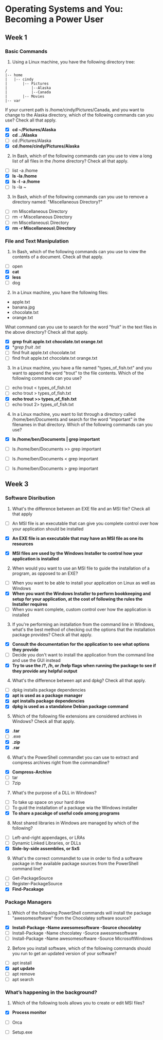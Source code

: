 # Operating Systems and You: Becoming a Power User

## Week 1

### Basic Commands

1. Using a Linux machine, you have the following directory tree:

```
/
|-- home
|   |-- cindy
|       |-- Pictures
|           |--Alaska
|           |--Canada
|       |-- Movies
|-- var
```

If your current path is /home/cindy/Pictures/Canada, and you want to change to the Alaska directory, which of the following commands can you use? Check all that apply.

- [x] **cd ~/Pictures/Alaska**
- [x] **cd ../Alaska**
- [ ] cd /Pictures/Alaska
- [x] **cd /home/cindy/Pictures/Alaska**

2. In Bash, which of the following commands can you use to view a long list of all files in the /home directory? Check all that apply.
- [ ] list -a /home
- [x] **ls -la /home**
- [x] **ls -l -a /home**
- [ ] ls -la ~

3. In Bash, which of the following commands can you use to remove a directory named: "Miscellaneous Directory?"
- [ ] rm Miscellaneous Directory
- [ ] rm -r Miscellaneous Directory
- [ ] rm Miscellaneous\ Directory
- [x] **rm -r Miscellaneous\ Directory**

### File and Text Manipulation

1. In Bash, which of the following commands can you use to view the contents of a document. Check all that apply. 
- [ ] open
- [x] **cat**
- [x] **less**
- [ ] dog

2. In a Linux machine, you have the following files: 

- apple.txt
- banana.jpg 
- chocolate.txt
- orange.txt

What command can you use to search for the word "fruit" in the text files in the above directory? Check all that apply.
- [x] **grep fruit apple.txt chocolate.txt orange.txt**
- [x] **grep fruit *.txt**
- [ ] find fruit apple.txt chocolate.txt
- [ ] find fruit apple.txt chocolate.txt orange.txt

3. In a Linux machine, you have a file named "types_of_fish.txt" and you want to append the word "trout" to the file contents. Which of the following commands can you use?
- [ ] echo trout < types_of_fish.txt
- [ ] echo trout > types_of_fish.txt
- [x] **echo trout >> types_of_fish.txt**
- [ ] echo trout 2> types_of_fish.txt

4. In a Linux machine, you want to list through a directory called /home/ben/Documents and search for the word "important" in the filenames in that directory. Which of the following commands can you use? 
- [x] **ls /home/ben/Documents | grep important**
- [ ] ls /home/ben/Documents >> grep important
- [ ] ls /home/ben/Documents < grep important
- [ ] ls /home/ben/Documents > grep important


## Week 3

### Software Disribution

1. What's the difference between an EXE file and an MSI file? Check all that apply
- [ ] An MSI file is an executable that can give you complete control over how your application should be installed
- [x] **An EXE file is an executable that may have an MSI file as one its resources**
- [x] **MSI files are used by the Windows Installer to control how your application is installed**


2. When would you want to use an MSI file to guide the installation of a program, as opposed to an EXE?
- [ ] When you want to be able to install your application on Linux as well as Windows
- [x] **When you want the Windows Installer to perform bookkeeping and setup for your application, at the cost of following the rules the Installer requires**
- [ ] When you want complete, custom control over how the application is installed

3. If you're performing an installation from the command line in Windows, what's the best method of checking out the options that the installation package provides? Check all that apply.
- [x] **Consult the documentation for the application to see what options they provide**
- [ ] Decide you don't want to install the application from the command line and use the GUI instead
- [x] **Try to use the /?, /h, or /help flags when running the package to see if they provide any helpful output**

4. What's the difference between apt and dpkg? Check all that apply.
- [ ] dpkg installs package dependencies
- [x] **apt is used as a package manager**
- [x] **apt installs package dependencies**
- [x] **dpkg is used as a standalone Debian package command**

5. Which of the following file extensions are considered archives in Windows? Check all that apply.
- [x] **.tar**
- [ ] .exe
- [x] **.zip**
- [x] **.rar**

6. What's the PowerShell commandlet you can use to extract and compress archives right from the commandline? 
- [x] **Compress-Archive**
- [ ] tar
- [ ] 7zip

7. What's the purpose of a DLL in Windows?
- [ ] To take up space on your hard drive
- [ ] To guid the installation of a package wia the Windows installer
- [x] **To share a pacakge of useful code among programs**

8. Most shared libraries in Windows are managed by which of the following?
- [ ] Left-and-right appendages, or LRAs
- [ ] Dynamic Linked Libraries, or DLLs
- [x] **Side-by-side assemblies, or SxS**

9. What's the correct commandlet to use in order to find a software package in the available package sources from the PowerShell command line?
- [ ] Get-PackageSource
- [ ] Register-PackageSource
- [x] **Find-Pacakage**

### Package Managers

1. Which of the following PowerShell commands will install the package "awesomesoftware" from the Chocolatey software source?
- [x] **Install-Package -Name awesomesoftware -Source chocolatey**
- [ ] Install-Package -Name chocolatey -Source awesomesoftware 
- [ ] Install-Package -Name awesomesoftware -Source MicrosoftWindows

2. Before you install software, which of the following commands should you run to get an updated version of your software?
- [ ] apt install
- [x] **apt update**
- [ ] apt remove
- [ ] apt search

### What’s happening in the background?

1. Which of the following tools allows you to create or edit MSI files?
- [x] **Process monitor**
- [ ] Orca
- [ ] Setup.exe

